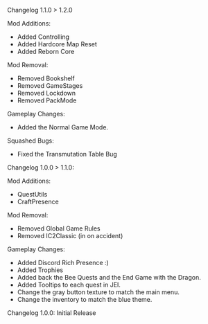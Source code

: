 Changelog 1.1.0 > 1.2.0

Mod Additions:
- Added Controlling
- Added Hardcore Map Reset
- Added Reborn Core

Mod Removal:
- Removed Bookshelf
- Removed GameStages
- Removed Lockdown
- Removed PackMode

Gameplay Changes:
- Added the Normal Game Mode.

Squashed Bugs:
- Fixed the Transmutation Table Bug



Changelog 1.0.0 > 1.1.0:

Mod Additions:
- QuestUtils
- CraftPresence

Mod Removal:
- Removed Global Game Rules
- Removed IC2Classic (in on accident)

Gameplay Changes:
- Added Discord Rich Presence :)
- Added Trophies
- Added back the Bee Quests and the End Game with the Dragon.
- Added Tooltips to each quest in JEI.
- Change the gray button texture to match the main menu.
- Change the inventory to match the blue theme.



Changelog 1.0.0:
Initial Release
